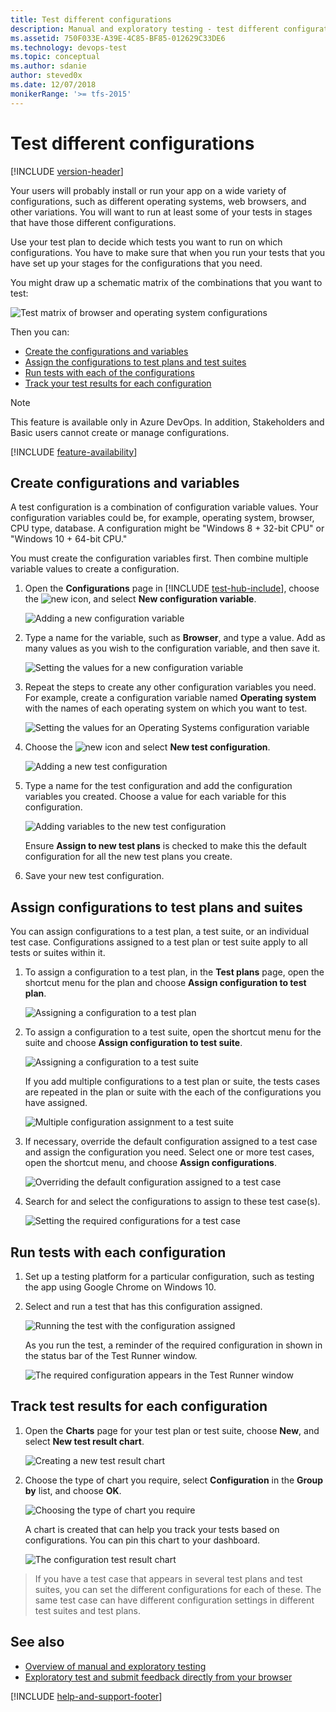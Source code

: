 ```yaml
---
title: Test different configurations
description: Manual and exploratory testing - test different configurations with Azure DevOps and Team Foundation Server (TFS)
ms.assetid: 750F033E-A39E-4C85-BF85-012629C33DE6
ms.technology: devops-test
ms.topic: conceptual
ms.author: sdanie
author: steved0x
ms.date: 12/07/2018
monikerRange: '>= tfs-2015'
---
```


# Test different configurations

[!INCLUDE [version-header](includes/version-header.md)]

Your users will probably install or run your app
on a wide variety of configurations, such as different
operating systems, web browsers, and other variations.
You will want to run at least some of your tests in
stages that have those different configurations.

Use your test plan to decide which tests you want to run
on which configurations. You have to make sure that when
you run your tests that you have set up your stages
for the configurations that you need.

You might draw up a schematic matrix of the combinations that you want to test:

![Test matrix of browser and operating system configurations](media/shared/testing-configurations-schematic.png)

Then you can:

- [Create the configurations and variables](#create-configs)
- [Assign the configurations to test plans and test suites](#assign-configs)
- [Run tests with each of the configurations](#run-configs)
- [Track your test results for each configuration](#track-configs)

> [!NOTE]
> This feature is available only in Azure DevOps.
> In addition, Stakeholders and Basic users cannot create or manage configurations.

[!INCLUDE [feature-availability](includes/feature-availability.md)]

<a name="create-configs"></a>

## Create configurations and variables

A test configuration is a combination of configuration variable
values. Your configuration variables could be, for example,
operating system, browser, CPU type, database. A configuration
might be "Windows 8 + 32-bit CPU" or "Windows 10 + 64-bit CPU."

You must create the configuration variables first. Then combine
multiple variable values to create a configuration.

1.  Open the **Configurations** page in [!INCLUDE [test-hub-include](includes/test-hub-include.md)], choose
    the ![new](media/plus-and-arrow-icon.png) icon, and select
    **New configuration variable**.

    ![Adding a new configuration variable](media/testing-configurations/testing-configurations-01.png)

2.  Type a name for the variable, such as **Browser**, and type a value.
    Add as many values as you wish to the configuration variable, and then save it.

    ![Setting the values for a new configuration variable](media/testing-configurations/testing-configurations-01b.png)

3.  Repeat the steps to create any other configuration variables
    you need. For example, create a configuration variable named **Operating system**
    with the names of each operating system on which you want to test.

    ![Setting the values for an Operating Systems configuration variable](media/testing-configurations/testing-configurations-01c.png)

4.  Choose the ![new](media/plus-and-arrow-icon.png) icon and select
    **New test configuration**.

    ![Adding a new test configuration](media/testing-configurations/testing-configurations-01a.png)

5.  Type a name for the test configuration and add the configuration
    variables you created. Choose a value for each variable for this configuration.

    ![Adding variables to the new test configuration](media/testing-configurations/testing-configurations-02.png)

    Ensure **Assign to new test plans** is checked to make this the default
    configuration for all the new test plans you create.

6.  Save your new test configuration.

<a name="assign-configs"></a>

## Assign configurations to test plans and suites

You can assign configurations to a test plan, a test suite,
or an individual test case. Configurations assigned to a test plan
or test suite apply to all tests or suites within it.

1.  To assign a configuration to a test plan, in the **Test plans** page, open the shortcut
    menu for the plan and choose **Assign configuration to test plan**.

    ![Assigning a configuration to a test plan](media/testing-configurations/testing-configurations-03.png)

1.  To assign a configuration to a test suite, open the shortcut
    menu for the suite and choose **Assign configuration to test suite**.

    ![Assigning a configuration to a test suite](media/testing-configurations/testing-configurations-04.png)

    If you add multiple configurations to a test plan or suite,
    the tests cases are repeated in the plan or suite with the
    each of the configurations you have assigned.

    ![Multiple configuration assignment to a test suite](media/testing-configurations/testing-configurations-05.png)

1.  If necessary, override the default configuration assigned to a test case
    and assign the configuration you need. Select one or more
    test cases, open the shortcut menu, and choose **Assign configurations**.

    ![Overriding the default configuration assigned to a test case](media/testing-configurations/testing-configurations-06.png)

1.  Search for and select the configurations to assign to these test case(s).

    ![Setting the required configurations for a test case](media/testing-configurations/testing-configurations-07.png)

<a name="run-configs"></a>

## Run tests with each configuration

1.  Set up a testing platform for a particular configuration, such
    as testing the app using Google Chrome on Windows 10.

1.  Select and run a test that has this configuration assigned.

    ![Running the test with the configuration assigned](media/testing-configurations/testing-configurations-07a.png)

    As you run the test, a reminder of the required configuration
    in shown in the status bar of the Test Runner window.

    ![The required configuration appears in the Test Runner window](media/testing-configurations/testing-configurations-08.png)

<a name="track-configs"></a>

## Track test results for each configuration

1.  Open the **Charts** page for your test plan or test suite, choose
    **New**, and select **New test result chart**.

    ![Creating a new test result chart](media/testing-configurations/testing-configurations-09.png)

1.  Choose the type of chart you require, select **Configuration**
    in the **Group by** list, and choose **OK**.

    ![Choosing the type of chart you require](media/testing-configurations/testing-configurations-10.png)

    A chart is created that can help you track your tests based on configurations.
    You can pin this chart to your dashboard.

    ![The configuration test result chart](media/testing-configurations/testing-configurations-11.png)

> If you have a test case that appears in several test plans and test suites, you can set the different configurations for each of these.
> The same test case can have different configuration settings in different test suites and test plans.

## See also

- [Overview of manual and exploratory testing](index.yml)
- [Exploratory test and submit feedback directly from your browser](perform-exploratory-tests.md)

[!INCLUDE [help-and-support-footer](includes/help-and-support-footer.md)]
